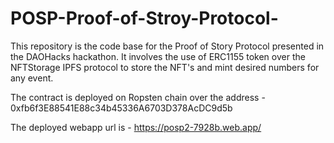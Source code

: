 # POSP-Proof-of-Stroy-Protocol-
This repository is the code base for the Proof of Story Protocol presented in the DAOHacks hackathon. It involves the use of ERC1155 token over the NFTStorage IPFS protocol to store the NFT's and mint desired numbers for any event.

The contract is deployed on Ropsten chain over the address - 0xfb6f3E88541E88c34b45336A6703D378AcDC9d5b

The deployed webapp url is - https://posp2-7928b.web.app/
